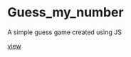 # Guess_my_number
A simple guess game created using JS

[view](https://vigneshg1616.github.io/Guess_my_number/)
